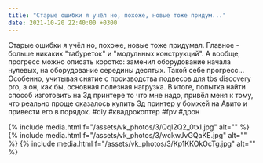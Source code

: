 ```yaml
---
title: "Старые ошибки я учёл но, похоже, новые тоже придум..."
date: 2021-10-20 22:40:00 +0300
---
```


Старые ошибки я учёл но, похоже, новые тоже придумал. Главное - больше никаких "табуреток" и "модульных конструкций". А вообще, прогресс можно описать коротко: заменил оборудование начала нулевых, на оборудование середины десятых. Такой себе прогресс...
Особенно, учитывая снятие с производства подвесов для tbs discovery pro, а он, как бы, основная полезная нагрузка. В итоге, попытка найти способ изготовить на 3д принтере то что мне надо, привёл меня к тому, что реально проще оказалось купить 3д принтер у бомжей на Авито и привести его в порядок.
#diy #квадрокоптер #fpv #дрон


{% include media.html f="/assets/vk_photos/3/QqI2Q2_0txI.jpg" alt="" %}
{% include media.html f="/assets/vk_photos/3/wckwJvGQaKE.jpg" alt="" %}
{% include media.html f="/assets/vk_photos/3/Kp1KKOkOcTg.jpg" alt="" %}
